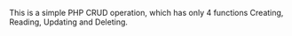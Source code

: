 This is a simple PHP CRUD operation, which has only 4 functions Creating, Reading, Updating and Deleting.  
